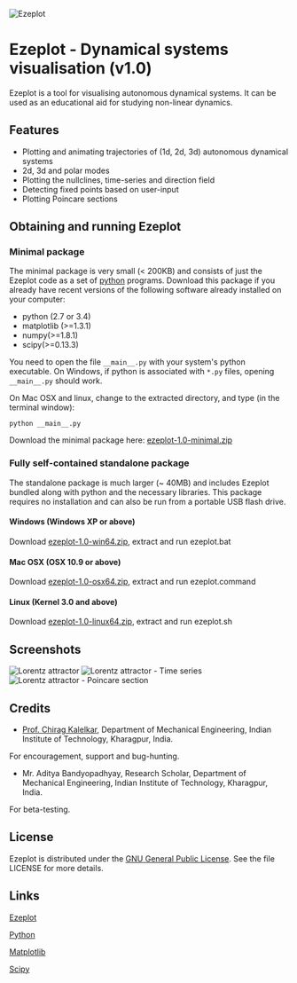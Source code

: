 ![Ezeplot](http://i.imgur.com/VAgBgLU.png)

Ezeplot - Dynamical systems visualisation (v1.0)
===============================================

Ezeplot is a tool for visualising autonomous dynamical systems. It can be used as an educational aid for studying non-linear dynamics.

Features
------------
* Plotting and animating trajectories of (1d, 2d, 3d) autonomous dynamical systems
* 2d, 3d and polar modes
* Plotting the nullclines, time-series and direction field
* Detecting fixed points based on user-input
* Plotting Poincare sections

Obtaining and running Ezeplot
-----------------------------

### Minimal package
The minimal package is very small (< 200KB) and consists of just the Ezeplot
code as a set of [python](https://www.python.org) programs.
Download this package if you already have recent versions of the following
software already installed on your computer:
* python (2.7 or 3.4)
* matplotlib (>=1.3.1)
* numpy(>=1.8.1)
* scipy(>=0.13.3)

You need to open the file `__main__.py` with your system's python executable.
On Windows, if python is associated with `*.py` files, opening `__main__.py` should work.

On Mac OSX and linux, change to the extracted directory, and type (in the terminal window):

    python __main__.py

Download the minimal package here: [ezeplot-1.0-minimal.zip](https://www.dropbox.com/s/48u1268ug92wyzv/ezeplot-1.0-minimal.zip?dl=1)

### Fully self-contained standalone package
The standalone package is much larger (~ 40MB) and includes Ezeplot bundled
along with python and the necessary libraries. This package requires no
installation and can also be run from a portable USB flash drive. 

#### Windows (Windows XP or above)
Download [ezeplot-1.0-win64.zip](https://www.dropbox.com/s/7jqz1y8m6g7bv4j/ezeplot-1.0-win64.zip?dl=1),
extract and run ezeplot.bat

#### Mac OSX (OSX 10.9 or above)
Download [ezeplot-1.0-osx64.zip](https://www.dropbox.com/s/8c3jzdeb1h95fh5/ezeplot-1.0-osx64.zip?dl=1),
extract and run ezeplot.command

#### Linux (Kernel 3.0 and above)
Download [ezeplot-1.0-linux64.zip](https://www.dropbox.com/s/yt6ppi72rpnztfx/ezeplot-1.0-linux64.zip?dl=1),
extract and run ezeplot.sh

Screenshots
-----------
![Lorentz attractor](http://i.imgur.com/Il9b2sf.png)
![Lorentz attractor - Time series](http://i.imgur.com/zAUQFlY.png)
![Lorentz attractor - Poincare section](http://i.imgur.com/BMeTMp2.png)

Credits
-------
* [Prof. Chirag Kalelkar](https://sites.google.com/site/kalelkar/), Department of Mechanical Engineering, Indian Institute of Technology, Kharagpur, India.

For encouragement, support and bug-hunting.

* Mr. Aditya Bandyopadhyay, Research Scholar, Department of Mechanical Engineering, Indian Institute of Technology, Kharagpur, India.

For beta-testing.

License
-------
Ezeplot is distributed under the [GNU General Public License](https://www.gnu.org/licenses/gpl.html). See the file LICENSE for more details.

Links
-----
[Ezeplot](http://grajkiran.github.io/ezeplot)

[Python](https://www.python.org/)

[Matplotlib](http://matplotlib.org/)

[Scipy](http://scipy.org)
